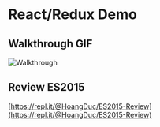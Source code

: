 # React/Redux Demo

## Walkthrough GIF

![Walkthrough](https://user-images.githubusercontent.com/1773032/37505204-70a33ea6-28db-11e8-9e2d-b55ef409c0e0.gif)

## Review ES2015

[https://repl.it/@HoangDuc/ES2015-Review](https://repl.it/@HoangDuc/ES2015-Review)
